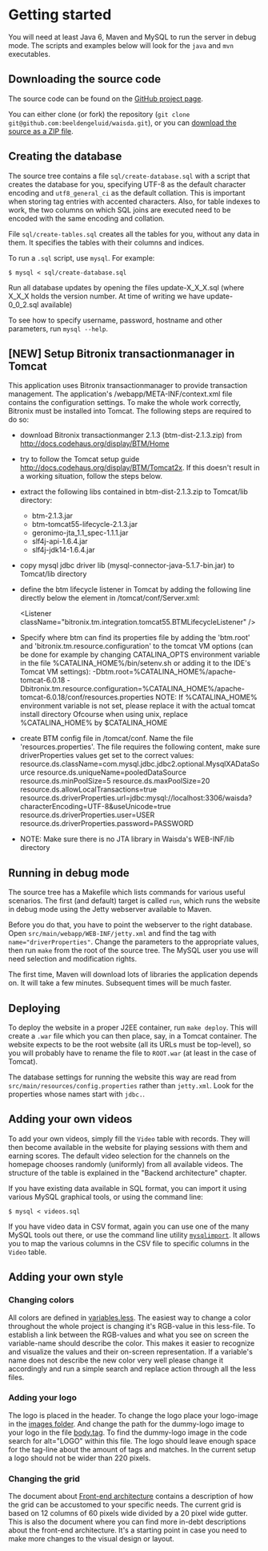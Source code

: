 # Getting started

You will need at least Java 6, Maven and MySQL to run the server in debug mode. The scripts and examples below will look for the `java` and `mvn` executables.

## Downloading the source code

The source code can be found on the [GitHub project page](https://github.com/beeldengeluid/waisda).

You can either clone (or fork) the repository (`git clone git@github.com:beeldengeluid/waisda.git`), or you can [download the source as a ZIP file](https://github.com/beeldengeluid/waisda/zipball/master).

## Creating the database

The source tree contains a file `sql/create-database.sql` with a script that creates the database for you, specifying UTF-8 as the default character encoding and `utf8_general_ci` as the default collation. This is important when storing tag entries with accented characters. Also, for table indexes to work, the two columns on which SQL joins are executed need to be encoded with the same encoding and collation.

File `sql/create-tables.sql` creates all the tables for you, without any data in them. It specifies the tables with their columns and indices.

To run a `.sql` script, use `mysql`. For example:

```
$ mysql < sql/create-database.sql
```

Run all database updates by opening the files update-X_X_X.sql (where X_X_X holds the version number. At time of writing we have update-0_0_2.sql available)

To see how to specify username, password, hostname and other parameters, run `mysql --help`.

## [NEW] Setup Bitronix transactionmanager in Tomcat

This application uses Bitronix transactionmanager to provide transaction management. The application's /webapp/META-INF/context.xml file contains the configuration settings. To make the whole
work correctly, Bitronix must be installed into Tomcat. The following steps are required to do so:

- download Bitronix transactionmanger 2.1.3 (btm-dist-2.1.3.zip) from http://docs.codehaus.org/display/BTM/Home
- try to follow the Tomcat setup guide http://docs.codehaus.org/display/BTM/Tomcat2x. If this doesn't result in a working situation, follow the steps below.

- extract the following libs contained in btm-dist-2.1.3.zip to Tomcat/lib directory:
    - btm-2.1.3.jar
    - btm-tomcat55-lifecycle-2.1.3.jar
    - geronimo-jta_1.1_spec-1.1.1.jar
    - slf4j-api-1.6.4.jar
    - slf4j-jdk14-1.6.4.jar
- copy mysql jdbc driver lib (mysql-connector-java-5.1.7-bin.jar) to Tomcat/lib directory
- define the btm lifecycle listener in Tomcat by adding the following line directly below the <Server> element in /tomcat/conf/Server.xml:

    &lt;Listener className="bitronix.tm.integration.tomcat55.BTMLifecycleListener" />

- Specify where btm can find its properties file by adding the 'btm.root' and 'bitronix.tm.resource.configuration' to the tomcat VM options (can be done for example by
  changing CATALINA_OPTS environment variable in the file %CATALINA_HOME%/bin/setenv.sh or adding it to the IDE's Tomcat VM settings):
    -Dbtm.root=%CATALINA_HOME%/apache-tomcat-6.0.18 -Dbitronix.tm.resource.configuration=%CATALINA_HOME%/apache-tomcat-6.0.18/conf/resources.properties
  NOTE: If %CATALINA_HOME% environment variable is not set, please replace it with the actual tomcat install directory
        Ofcourse when using unix, replace %CATALINA_HOME% by $CATALINA_HOME
- create BTM config file in /tomcat/conf. Name the file 'resources.properties'. The file requires the following content, make sure driverProperties values get set
  to the correct values:
    resource.ds.className=com.mysql.jdbc.jdbc2.optional.MysqlXADataSource
    resource.ds.uniqueName=pooledDataSource
    resource.ds.minPoolSize=5
    resource.ds.maxPoolSize=20
    resource.ds.allowLocalTransactions=true
    resource.ds.driverProperties.url=jdbc:mysql://localhost:3306/waisda?characterEncoding=UTF-8&amp;useUnicode=true
    resource.ds.driverProperties.user=USER
    resource.ds.driverProperties.password=PASSWORD
- NOTE: Make sure there is no JTA library in Waisda's WEB-INF/lib directory

## Running in debug mode

The source tree has a Makefile which lists commands for various useful scenarios. The first (and default) target is called `run`, which runs the website in debug mode using the Jetty webserver available to Maven.

Before you do that, you have to point the webserver to the right database. Open `src/main/webapp/WEB-INF/jetty.xml` and find the tag with `name="driverProperties"`. Change the parameters to the appropriate values, then run `make` from the root of the source tree. The MySQL user you use will need selection and modification rights.

The first time, Maven will download lots of libraries the application depends on. It will take a few minutes. Subsequent times will be much faster.

## Deploying

To deploy the website in a proper J2EE container, run `make deploy`. This will create a `.war` file which you can then place, say, in a Tomcat container. The website expects to be the root website (all its URLs must be top-level), so you will probably have to rename the file to `ROOT.war` (at least in the case of Tomcat).

The database settings for running the website this way are read from `src/main/resources/config.properties` rather than `jetty.xml`. Look for the properties whose names start with `jdbc.`.

## Adding your own videos

To add your own videos, simply fill the `Video` table with records. They will then become available in the website for playing sessions with them and earning scores. The default video selection for the channels on the homepage chooses randomly (uniformly) from all available videos. The structure of the table is explained in the "Backend architecture" chapter.

If you have existing data available in SQL format, you can import it using various MySQL graphical tools, or using the command line:

```
$ mysql < videos.sql
```

If you have video data in CSV format, again you can use one of the many MySQL tools out there, or use the command line utility [`mysqlimport`](https://dev.mysql.com/doc/refman/5.0/en/mysqlimport.html). It allows you to map the various columns in the CSV file to specific columns in the `Video` table.

## Adding your own style

### Changing colors

All colors are defined in [variables.less](../src/main/webapp/static/styles/less/variables.less). The easiest way to change a color throughout the whole project is changing it's RGB-value in this less-file. To establish a link between the RGB-values and what you see on screen the variable-name should describe the color. This makes it easier to recognize and visualize the values and their on-screen representation. If a variable's name does not describe the new color very well please change it accordingly and run a simple search and replace action through all the less files.

### Adding your logo

The logo is placed in the header. To change the logo place your logo-image in the [images folder](../src/main/webapp/static/img). And change the path for the dummy-logo image to your logo in the file [body.tag](../src/main/webapp/WEB-INF/tags/body.tag). To find the dummy-logo image in the code search for alt="LOGO" within this file. The logo should leave enough space for the tag-line about the amount of tags and matches. In the current setup a logo should not be wider than 220 pixels. 

### Changing the grid

The document about [Front-end architecture](frontend.md) contains a description of how the grid can be accustomed to your specific needs. The current grid is based on 12 columns of 60 pixels wide divided by a 20 pixel wide gutter. This is also the document where you can find more in-debt descriptions about the front-end architecture. It's a starting point in case you need to make more changes to the visual design or layout. 
